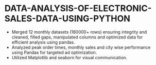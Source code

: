 # DATA-ANALYSIS-OF-ELECTRONIC-SALES-DATA-USING-PYTHON

* Merged 12 monthly datasets (180000+ rows) ensuring integrity and cleaned, filled gaps, manipulated columns and optimized data for efficient analysis using pandas.
* Analyzed peak order times, monthly sales and city wise performance using Pandas for targeted ad optimization.
* Utilized Matplotlib and seaborn for visual communication.

